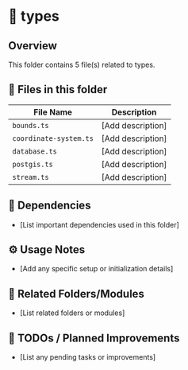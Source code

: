 # 📂 types

## Overview
This folder contains 5 file(s) related to types.

## 📄 Files in this folder

| File Name | Description |
|-----------|-------------|
| `bounds.ts` | [Add description] |
| `coordinate-system.ts` | [Add description] |
| `database.ts` | [Add description] |
| `postgis.ts` | [Add description] |
| `stream.ts` | [Add description] |

## 🔗 Dependencies
- [List important dependencies used in this folder]

## ⚙️ Usage Notes
- [Add any specific setup or initialization details]

## 🔄 Related Folders/Modules
- [List related folders or modules]

## 🚧 TODOs / Planned Improvements
- [List any pending tasks or improvements]
